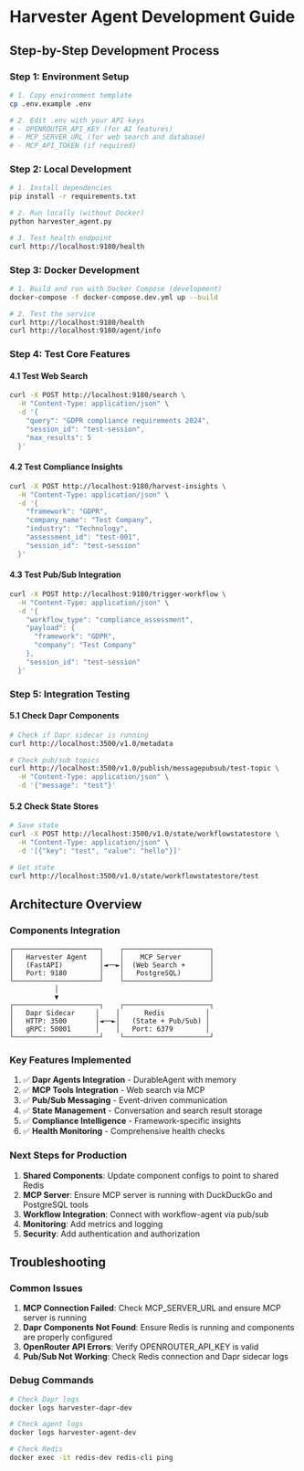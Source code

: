 # Harvester Agent Development Guide

## Step-by-Step Development Process

### Step 1: Environment Setup
```bash
# 1. Copy environment template
cp .env.example .env

# 2. Edit .env with your API keys
# - OPENROUTER_API_KEY (for AI features)
# - MCP_SERVER_URL (for web search and database)
# - MCP_API_TOKEN (if required)
```

### Step 2: Local Development
```bash
# 1. Install dependencies
pip install -r requirements.txt

# 2. Run locally (without Docker)
python harvester_agent.py

# 3. Test health endpoint
curl http://localhost:9180/health
```

### Step 3: Docker Development
```bash
# 1. Build and run with Docker Compose (development)
docker-compose -f docker-compose.dev.yml up --build

# 2. Test the service
curl http://localhost:9180/health
curl http://localhost:9180/agent/info
```

### Step 4: Test Core Features

#### 4.1 Test Web Search
```bash
curl -X POST http://localhost:9180/search \
  -H "Content-Type: application/json" \
  -d '{
    "query": "GDPR compliance requirements 2024",
    "session_id": "test-session",
    "max_results": 5
  }'
```

#### 4.2 Test Compliance Insights
```bash
curl -X POST http://localhost:9180/harvest-insights \
  -H "Content-Type: application/json" \
  -d '{
    "framework": "GDPR",
    "company_name": "Test Company",
    "industry": "Technology",
    "assessment_id": "test-001",
    "session_id": "test-session"
  }'
```

#### 4.3 Test Pub/Sub Integration
```bash
curl -X POST http://localhost:9180/trigger-workflow \
  -H "Content-Type: application/json" \
  -d '{
    "workflow_type": "compliance_assessment",
    "payload": {
      "framework": "GDPR",
      "company": "Test Company"
    },
    "session_id": "test-session"
  }'
```

### Step 5: Integration Testing

#### 5.1 Check Dapr Components
```bash
# Check if Dapr sidecar is running
curl http://localhost:3500/v1.0/metadata

# Check pub/sub topics
curl http://localhost:3500/v1.0/publish/messagepubsub/test-topic \
  -H "Content-Type: application/json" \
  -d '{"message": "test"}'
```

#### 5.2 Check State Stores
```bash
# Save state
curl -X POST http://localhost:3500/v1.0/state/workflowstatestore \
  -H "Content-Type: application/json" \
  -d '[{"key": "test", "value": "hello"}]'

# Get state
curl http://localhost:3500/v1.0/state/workflowstatestore/test
```

## Architecture Overview

### Components Integration
```
┌─────────────────────┐    ┌─────────────────────┐
│   Harvester Agent   │    │    MCP Server       │
│   (FastAPI)         │◄──►│  (Web Search +      │
│   Port: 9180        │    │   PostgreSQL)       │
└─────────────────────┘    └─────────────────────┘
           │
           ▼
┌─────────────────────┐    ┌─────────────────────┐
│   Dapr Sidecar     │    │      Redis          │
│   HTTP: 3500       │◄──►│   (State + Pub/Sub) │
│   gRPC: 50001      │    │   Port: 6379        │
└─────────────────────┘    └─────────────────────┘
```

### Key Features Implemented
1. ✅ **Dapr Agents Integration** - DurableAgent with memory
2. ✅ **MCP Tools Integration** - Web search via MCP
3. ✅ **Pub/Sub Messaging** - Event-driven communication
4. ✅ **State Management** - Conversation and search result storage
5. ✅ **Compliance Intelligence** - Framework-specific insights
6. ✅ **Health Monitoring** - Comprehensive health checks

### Next Steps for Production
1. **Shared Components**: Update component configs to point to shared Redis
2. **MCP Server**: Ensure MCP server is running with DuckDuckGo and PostgreSQL tools
3. **Workflow Integration**: Connect with workflow-agent via pub/sub
4. **Monitoring**: Add metrics and logging
5. **Security**: Add authentication and authorization

## Troubleshooting

### Common Issues
1. **MCP Connection Failed**: Check MCP_SERVER_URL and ensure MCP server is running
2. **Dapr Components Not Found**: Ensure Redis is running and components are properly configured
3. **OpenRouter API Errors**: Verify OPENROUTER_API_KEY is valid
4. **Pub/Sub Not Working**: Check Redis connection and Dapr sidecar logs

### Debug Commands
```bash
# Check Dapr logs
docker logs harvester-dapr-dev

# Check agent logs
docker logs harvester-agent-dev

# Check Redis
docker exec -it redis-dev redis-cli ping
```
